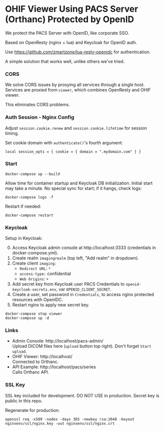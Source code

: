# OHIF Viewer Using PACS Server (Orthanc) Protected by OpenID

We protect the PACS Server with OpenID, like corporate SSO.

Based on OpenResty (nginx + lua) and Keycloak for OpenID auth.

Use https://github.com/zmartzone/lua-resty-openidc for authentication.

A simple solution that works well, unlike others we've tried.

### CORS

We solve CORS issues by proxying all services through a single host.
Services are proxied from `viewer`, which combines OpenResty and OHIF viewer.

This eliminates CORS problems.

### Auth Session - Nginx Config
Adjust `session.cookie.renew` and `session.cookie.lifetime` for session timing.

Set cookie domain with `authenticate()`'s fourth argument:

```
local session_opts = { cookie = { domain = ".mydomain.com" } }
```

### Start

```
docker-compose up --build
```

Allow time for container startup and Keycloak DB initialization. Initial start may take a minute.
No special sync for start; if it hangs, check logs:

```
docker-compose logs -f
```

Restart if needed:

```
docker-compose restart
```

### Keycloak

Setup in Keycloak:

0) Access Keycloak admin console at http://localhost:3333 (credentials in docker-compose.yml).
1) Create realm `imagingrealm` (top left, "Add realm" in dropdown).
2) Create client `imaging`:
   - `Redirect URL`: `*`
   - `access-type:` confidential
   - `Web Origins`: `+`
3) Add secret key from Keycloak user PACS Credentials to `openid-keycloak-secrets.env`, var `OPENID_CLIENT_SECRET`.
4) Create a user, set password in `Credentials`, to access nginx protected resources with OpenIDC.
5) Restart nginx to apply new secret key.

```
docker-compose stop viewer
docker-compose up -d
```

### Links
- Admin Console: http://localhost/pacs-admin/  
   Upload DICOM files here (`upload` button top right). Don't forget `Start upload`.
- OHIF Viewer: http://localhost/  
   Connected to Orthanc.
- API Example: http://localhost/pacs/series  
   Calls Orthanc API.

### SSL Key
SSL key included for development.
DO NOT USE in production. Secret key is public in this repo.

Regenerate for production:

```
openssl req -x509 -nodes -days 365 -newkey rsa:2048 -keyout nginxenv/ssl/nginx.key -out nginxenv/ssl/nginx.crt
```
